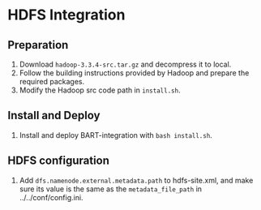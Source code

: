 # HDFS Integration

## Preparation
1. Download `hadoop-3.3.4-src.tar.gz` and decompress it to local.
2. Follow the building instructions provided by Hadoop and prepare the required packages.
3. Modify the Hadoop src code path in `install.sh`.

## Install and Deploy
1. Install and deploy BART-integration with `bash install.sh`.
<!-- 2. Deploy Hadoop in the cluster with `bash deploy-hadoop.sh` -->

## HDFS configuration
1. Add `dfs.namenode.external.metadata.path` to hdfs-site.xml, and make sure its value is the same as the `metadata_file_path` in ../../conf/config.ini.